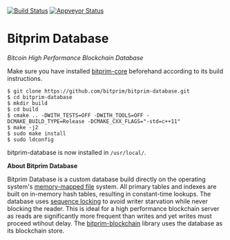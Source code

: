 [![Build Status](https://travis-ci.org/bitprim/bitprim-database.svg?branch=conan-build)](https://travis-ci.org/bitprim/bitprim-database) [![Appveyor Status](https://ci.appveyor.com/api/projects/status/github/bitprim/bitprim-database?branch=conan-build&svg=true)](https://ci.appveyor.com/project/bitprim/bitprim-database?branch=conan-build)

# Bitprim Database

*Bitcoin High Performance Blockchain Database*

Make sure you have installed [bitprim-core](https://github.com/bitprim/bitprim-core) beforehand according to its build instructions.

```
$ git clone https://github.com/bitprim/bitprim-database.git
$ cd bitprim-database
$ mkdir build
$ cd build
$ cmake .. -DWITH_TESTS=OFF -DWITH_TOOLS=OFF -DCMAKE_BUILD_TYPE=Release -DCMAKE_CXX_FLAGS="-std=c++11"
$ make -j2
$ sudo make install
$ sudo ldconfig
```

bitprim-database is now installed in `/usr/local/`.

**About Bitprim Database**

Bitprim Database is a custom database build directly on the operating system's [memory-mapped file](https://en.wikipedia.org/wiki/Memory-mapped_file) system. All primary tables and indexes are built on in-memory hash tables, resulting in constant-time lookups. The database uses [sequence locking](https://en.wikipedia.org/wiki/Seqlock) to avoid writer starvation while never blocking the reader. This is ideal for a high performance blockchain server as reads are significantly more frequent than writes and yet writes must proceed wtihout delay. The [bitprim-blockchain](https://github.com/bitprim/bitprim-blockchain) library uses the database as its blockchain store.
